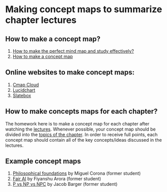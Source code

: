 # Making concept maps to summarize chapter lectures 

## How to make a concept map?
1. [How to make the perfect mind map and study effectively?](https://youtu.be/-Y1HJMuqAPY)
1. [How to make a concept map](https://youtu.be/8XGQGhli0I0)

## Online websites to make concept maps:
1. [Cmap Cloud](https://cmapcloud.ihmc.us/)
1. [Lucidchart](https://www.lucidchart.com/)
1. [Slatebox](https://slatebox.com/)

## How to make concepts maps for each chapter?
The homework here is to make a concept map for each chapter after watching the [lectures](./LECTURES.md). Whenever possible, your concept map should be divided into the [topics of the chapter](./LECTURES.md). In order to receive full points, each concept map should contain all of the key concepts/ideas discussed in the lectures.

## Example concept maps
1. [Philosophical foundations](./supporting_files/concept_map_philosophical_foundations_by_miguel_corona.pdf)  by Miguel Corona (former student)
1. [Fair AI](./supporting_files/concept_map_fair_ai_fiyanshu_arora.jpeg) by Fiyanshu Arora (former student)
1. [P vs NP vs NPC](./supporting_files/p_vs_np_vs_npc_concept_map_jacob.pdf) by Jacob Barger (former student)
